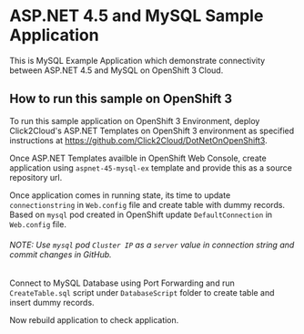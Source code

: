 # ASP.NET 4.5 and MySQL Sample Application
This is MySQL Example Application which demonstrate connectivity between ASP.NET 4.5 and MySQL on OpenShift 3 Cloud.

## How to run this sample on OpenShift 3
To run this sample application on OpenShift 3 Environment, deploy Click2Cloud's ASP.NET Templates on OpenShift 3 environment as specified instructions at https://github.com/Click2Cloud/DotNetOnOpenShift3.

Once ASP.NET Templates availble in OpenShift Web Console, create application using `aspnet-45-mysql-ex` template and provide this as a source repository url. 

Once application comes in running state, its time to update `connectionstring` in `Web.config` file and create table with dummy records.
Based on `mysql` pod created in OpenShift update `DefaultConnection` in `Web.config` file. 

###### NOTE: Use `mysql` pod `Cluster IP` as a `server` value in connection string and commit changes in GitHub.

Connect to MySQL Database using Port Forwarding and run `CreateTable.sql` script under `DatabaseScript` folder to create table and insert dummy records.

Now rebuild application to check application.
